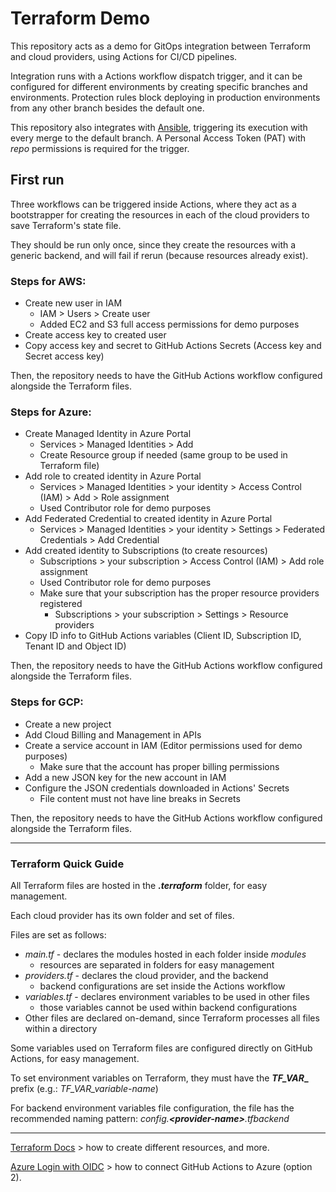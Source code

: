 # Terraform Demo

This repository acts as a demo for GitOps integration between Terraform and cloud providers, using Actions for
CI/CD pipelines.

Integration runs with a Actions workflow dispatch trigger, and it can be configured for different environments by
creating specific branches and environments. Protection rules block deploying in production environments from any other
branch besides the default one.

This repository also integrates with [Ansible](https://github.com/leo-ely/ansible-demo), triggering its execution with
every merge to the default branch. A Personal Access Token (PAT) with _repo_ permissions is required for the trigger.

## First run

Three workflows can be triggered inside Actions, where they act as a bootstrapper for creating the resources in each of
the cloud providers to save Terraform's state file.

They should be run only once, since they create the resources with a generic backend, and will fail if rerun (because
resources already exist).

### Steps for AWS:

* Create new user in IAM
    * IAM > Users > Create user
    * Added EC2 and S3 full access permissions for demo purposes
* Create access key to created user
* Copy access key and secret to GitHub Actions Secrets (Access key and Secret access key)

Then, the repository needs to have the GitHub Actions workflow configured alongside the Terraform files.

### Steps for Azure:

* Create Managed Identity in Azure Portal
    * Services > Managed Identities > Add
    * Create Resource group if needed (same group to be used in Terraform file)
* Add role to created identity in Azure Portal
    * Services > Managed Identities > your identity > Access Control (IAM) > Add > Role assignment
    * Used Contributor role for demo purposes
* Add Federated Credential to created identity in Azure Portal
    * Services > Managed Identities > your identity > Settings > Federated Credentials > Add Credential
* Add created identity to Subscriptions (to create resources)
    * Subscriptions > your subscription > Access Control (IAM) > Add role assignment
    * Used Contributor role for demo purposes
    * Make sure that your subscription has the proper resource providers registered
        * Subscriptions > your subscription > Settings > Resource providers
* Copy ID info to GitHub Actions variables (Client ID, Subscription ID, Tenant ID and Object ID)

Then, the repository needs to have the GitHub Actions workflow configured alongside the Terraform files.

### Steps for GCP:

* Create a new project
* Add Cloud Billing and Management in APIs
* Create a service account in IAM (Editor permissions used for demo purposes)
    * Make sure that the account has proper billing permissions
* Add a new JSON key for the new account in IAM
* Configure the JSON credentials downloaded in Actions' Secrets
    * File content must not have line breaks in Secrets

Then, the repository needs to have the GitHub Actions workflow configured alongside the Terraform files.

---

### Terraform Quick Guide

All Terraform files are hosted in the **_.terraform_** folder, for easy management.

Each cloud provider has its own folder and set of files.

Files are set as follows:

* _main.tf_ - declares the modules hosted in each folder inside _modules_
    * resources are separated in folders for easy management
* _providers.tf_ - declares the cloud provider, and the backend
    * backend configurations are set inside the Actions workflow
* _variables.tf_ - declares environment variables to be used in other files
    * those variables cannot be used within backend configurations
* Other files are declared on-demand, since Terraform processes all files within a directory

Some variables used on Terraform files are configured directly on GitHub Actions, for easy management.

To set environment variables on Terraform, they must have the **_TF_VAR__** prefix (e.g.: _TF_VAR_variable-name_)

For backend environment variables file configuration, the file has the recommended naming pattern:
_config.**\<provider-name\>**.tfbackend_

---

[Terraform Docs](https://developer.hashicorp.com/terraform/docs) > how to create different resources, and more.

[Azure Login with OIDC](https://learn.microsoft.com/en-us/azure/developer/github/connect-from-azure-openid-connect) >
how to connect GitHub Actions to Azure (option 2).
